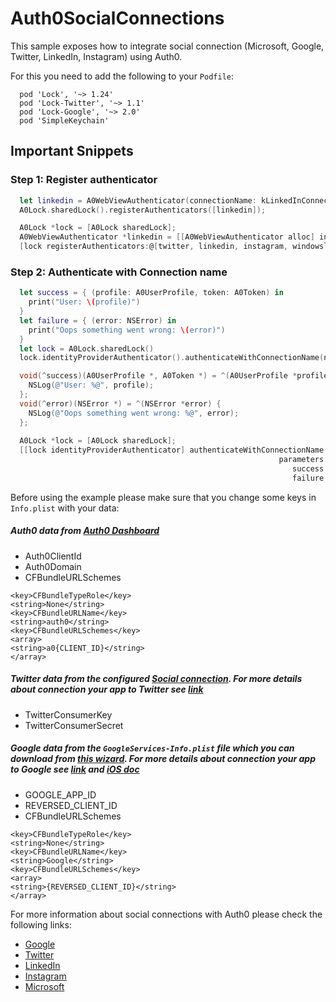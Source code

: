 # Auth0SocialConnections

This sample exposes how to integrate social connection (Microsoft, Google, Twitter, LinkedIn, Instagram) using Auth0.

For this you need to add the following to your `Podfile`:
```
  pod 'Lock', '~> 1.24'
  pod 'Lock-Twitter', '~> 1.1'
  pod 'Lock-Google', '~> 2.0'
  pod 'SimpleKeychain'
```

## Important Snippets

### Step 1: Register authenticator 
```swift
  let linkedin = A0WebViewAuthenticator(connectionName: kLinkedInConnectionName, lock: A0Lock.sharedLock())
  A0Lock.sharedLock().registerAuthenticators([linkedin]);
```

```Objective-C
  A0Lock *lock = [A0Lock sharedLock];
  A0WebViewAuthenticator *linkedin = [[A0WebViewAuthenticator alloc] initWithConnectionName:kLinkedInConnectionName lock:lock];
  [lock registerAuthenticators:@[twitter, linkedin, instagram, windowslive, google]];
```

### Step 2: Authenticate with Connection name 
```swift
  let success = { (profile: A0UserProfile, token: A0Token) in
    print("User: \(profile)")
  }
  let failure = { (error: NSError) in
    print("Oops something went wrong: \(error)")
  }
  let lock = A0Lock.sharedLock()
  lock.identityProviderAuthenticator().authenticateWithConnectionName(name, parameters: nil, success: success, failure: failure)
```

```Objective-C
  void(^success)(A0UserProfile *, A0Token *) = ^(A0UserProfile *profile, A0Token *token) {
    NSLog(@"User: %@", profile);
  };
  void(^error)(NSError *) = ^(NSError *error) {
    NSLog(@"Oops something went wrong: %@", error);
  };
    
  A0Lock *lock = [A0Lock sharedLock];
  [[lock identityProviderAuthenticator] authenticateWithConnectionName:connectionName
                                                            parameters:nil
                                                               success:success
                                                               failure:error];
```

Before using the example please make sure that you change some keys in `Info.plist` with your data:

##### Auth0 data from [Auth0 Dashboard](https://manage.auth0.com/#/applications)
- Auth0ClientId
- Auth0Domain
- CFBundleURLSchemes

```
<key>CFBundleTypeRole</key>
<string>None</string>
<key>CFBundleURLName</key>
<string>auth0</string>
<key>CFBundleURLSchemes</key>
<array>
<string>a0{CLIENT_ID}</string>
</array>
```

##### Twitter data from the configured [Social connection](https://manage.auth0.com/#/connections/social). For more details about connection your app to Twitter see [link](https://auth0.com/docs/connections/social/twitter)
- TwitterConsumerKey
- TwitterConsumerSecret

##### Google data from the `GoogleServices-Info.plist` file which you can download from [this wizard](https://developers.google.com/mobile/add?platform=ios). For more details about connection your app to Google see [link](https://auth0.com/docs/connections/social/google) and [iOS doc](https://auth0.com/docs/libraries/lock-ios/native-social-authentication#google)
- GOOGLE_APP_ID
- REVERSED_CLIENT_ID
- CFBundleURLSchemes

```
<key>CFBundleTypeRole</key>
<string>None</string>
<key>CFBundleURLName</key>
<string>Google</string>
<key>CFBundleURLSchemes</key>
<array>
<string>{REVERSED_CLIENT_ID}</string>
</array>
```

For more information about social connections with Auth0 please check the following links:

* [Google](https://auth0.com/docs/connections/social/google)
* [Twitter](http://docs.aws.amazon.com/mobile/sdkforios/developerguide/)
* [LinkedIn](https://auth0.com/docs/connections/social/linkedin)
* [Instagram](https://auth0.com/docs/connections/social/instagram)
* [Microsoft](https://auth0.com/docs/connections/social/microsoft-account)

